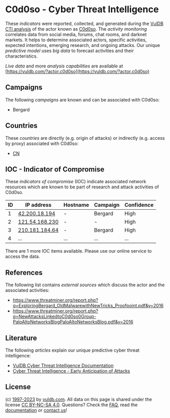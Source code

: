 # C0d0so - Cyber Threat Intelligence

These _indicators_ were reported, collected, and generated during the [VulDB CTI analysis](https://vuldb.com/?kb.cti) of the actor known as [C0d0so](https://vuldb.com/?actor.c0d0so). The _activity monitoring_ correlates data from social media, forums, chat rooms, and darknet markets. It helps to determine associated actors, specific activities, expected intentions, emerging research, and ongoing attacks. Our unique _predictive model_ uses _big data_ to forecast activities and their characteristics.

_Live data_ and more _analysis capabilities_ are available at [https://vuldb.com/?actor.c0d0so](https://vuldb.com/?actor.c0d0so)

## Campaigns

The following _campaigns_ are known and can be associated with C0d0so:

* Bergard

## Countries

These _countries_ are directly (e.g. origin of attacks) or indirectly (e.g. access by proxy) associated with C0d0so:

* [CN](https://vuldb.com/?country.cn)

## IOC - Indicator of Compromise

These _indicators of compromise_ (IOC) indicate associated network resources which are known to be part of research and attack activities of C0d0so.

ID | IP address | Hostname | Campaign | Confidence
-- | ---------- | -------- | -------- | ----------
1 | [42.200.18.194](https://vuldb.com/?ip.42.200.18.194) | - | Bergard | High
2 | [121.54.168.230](https://vuldb.com/?ip.121.54.168.230) | - | - | High
3 | [210.181.184.64](https://vuldb.com/?ip.210.181.184.64) | - | Bergard | High
4 | ... | ... | ... | ...

There are 1 more IOC items available. Please use our online service to access the data.

## References

The following list contains _external sources_ which discuss the actor and the associated activities:

* https://www.threatminer.org/report.php?q=ExploringBergard_OldMalwarewithNewTricks_Proofpoint.pdf&y=2016
* https://www.threatminer.org/report.php?q=NewAttacksLinkedtoC0d0so0Group-PaloAltoNetworksBlogPaloAltoNetworksBlog.pdf&y=2016

## Literature

The following _articles_ explain our unique predictive cyber threat intelligence:

* [VulDB Cyber Threat Intelligence Documentation](https://vuldb.com/?kb.cti)
* [Cyber Threat Intelligence - Early Anticipation of Attacks](https://www.scip.ch/en/?labs.20201022)

## License

(c) [1997-2023](https://vuldb.com/?kb.changelog) by [vuldb.com](https://vuldb.com/?kb.about). All data on this page is shared under the license [CC BY-NC-SA 4.0](https://creativecommons.org/licenses/by-nc-sa/4.0/). Questions? Check the [FAQ](https://vuldb.com/?kb.faq), read the [documentation](https://vuldb.com/?kb) or [contact us](https://vuldb.com/?contact)!
